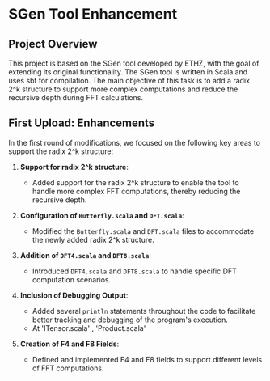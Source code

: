 # **SGen Tool Enhancement**

## **Project Overview**
This project is based on the SGen tool developed by ETHZ, with the goal of extending its original functionality. The SGen tool is written in Scala and uses sbt for compilation. The main objective of this task is to add a radix 2^k structure to support more complex computations and reduce the recursive depth during FFT calculations.


## **First Upload: Enhancements**

In the first round of modifications, we focused on the following key areas to support the radix 2^k structure:

1. **Support for radix 2^k structure**:
   - Added support for the radix 2^k structure to enable the tool to handle more complex FFT computations, thereby reducing the recursive depth.

2. **Configuration of `Butterfly.scala` and `DFT.scala`**:
   - Modified the `Butterfly.scala` and `DFT.scala` files to accommodate the newly added radix 2^k structure.

3. **Addition of `DFT4.scala` and `DFT8.scala`**:
   - Introduced `DFT4.scala` and `DFT8.scala` to handle specific DFT computation scenarios.

4. **Inclusion of Debugging Output**:
   - Added several `println` statements throughout the code to facilitate better tracking and debugging of the program's execution.
   - At 'ITensor.scala' , 'Product.scala'

5. **Creation of F4 and F8 Fields**:
   - Defined and implemented F4 and F8 fields to support different levels of FFT computations.
